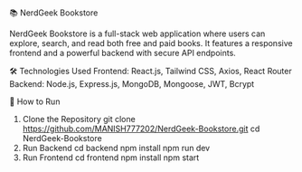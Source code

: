 📚 NerdGeek Bookstore

NerdGeek Bookstore is a full-stack web application where users can explore, search, and read both free and paid books. It features a responsive frontend and a powerful backend with secure API endpoints.

🛠️ Technologies Used
Frontend: React.js, Tailwind CSS, Axios, React Router
Backend: Node.js, Express.js, MongoDB, Mongoose, JWT, Bcrypt

🚀 How to Run
1. Clone the Repository
git clone https://github.com/MANISH777202/NerdGeek-Bookstore.git
cd NerdGeek-Bookstore
2. Run Backend
    cd backend
    npm install 
    npm run dev
3. Run Frontend
   cd frontend
   npm install
   npm start

